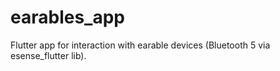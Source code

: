 # earables_app
Flutter app for interaction with earable devices (Bluetooth 5 via esense_flutter lib).
